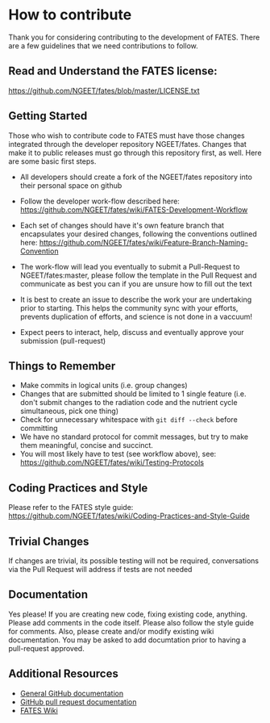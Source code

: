 # How to contribute

Thank you for considering contributing to the development of FATES. There are a few guidelines that we need contributions to follow.

## Read and Understand the FATES license:

https://github.com/NGEET/fates/blob/master/LICENSE.txt


## Getting Started

Those who wish to contribute code to FATES must have those changes integrated through the developer repository NGEET/fates.  Changes that make it to public releases must go through this repository first, as well.  Here are some basic first steps.

* All developers should create a fork of the NGEET/fates repository into their personal space on github
* Follow the developer work-flow described here: https://github.com/NGEET/fates/wiki/FATES-Development-Workflow

* Each set of changes should have it's own feature branch that encapsulates your desired changes, following the conventions outlined here: https://github.com/NGEET/fates/wiki/Feature-Branch-Naming-Convention
* The work-flow will lead you eventually to submit a Pull-Request to NGEET/fates:master, please follow the template in the Pull Request and communicate as best you can if you are unsure how to fill out the text
* It is best to create an issue to describe the work your are undertaking prior to starting.  This helps the community sync with your efforts, prevents duplication of efforts, and science is not done in a vaccuum!
* Expect peers to interact, help, discuss and eventually approve your submission (pull-request)


## Things to Remember

* Make commits in logical units (i.e. group changes)
* Changes that are submitted should be limited to 1 single feature (i.e. don't submit changes to the radiation code and the nutrient cycle simultaneous, pick one thing)
* Check for unnecessary whitespace with `git diff --check` before committing
* We have no standard protocol for commit messages, but try to make them meaningful, concise and succinct.
* You will most likely have to test (see workflow above), see: https://github.com/NGEET/fates/wiki/Testing-Protocols


## Coding Practices and Style

Please refer to the FATES style guide: https://github.com/NGEET/fates/wiki/Coding-Practices-and-Style-Guide


## Trivial Changes

If changes are trivial, its possible testing will not be required, conversations via the Pull Request will address if tests are not needed

## Documentation

Yes please!  If you are creating new code, fixing existing code, anything.  Please add comments in the code itself.  Please also follow the style guide for comments.  Also, please create and/or modify existing wiki documentation.  You may be asked to add documtation prior to having a pull-request approved.


## Additional Resources

* [General GitHub documentation](https://help.github.com/)
* [GitHub pull request documentation](https://help.github.com/articles/creating-a-pull-request/)
* [FATES Wiki](https://github.com/NGEET/fates/wiki)
